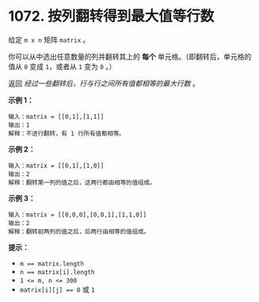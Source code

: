 # 1072. 按列翻转得到最大值等行数

给定 `m x n` 矩阵 `matrix` 。

你可以从中选出任意数量的列并翻转其上的 **每个** 单元格。（即翻转后，单元格的值从 `0` 变成 `1`，或者从 `1` 变为 `0` 。）

返回 *经过一些翻转后，行与行之间所有值都相等的最大行数* 。

**示例 1：**

```()
输入：matrix = [[0,1],[1,1]]
输出：1
解释：不进行翻转，有 1 行所有值都相等。
```

**示例 2：**

```()
输入：matrix = [[0,1],[1,0]]
输出：2
解释：翻转第一列的值之后，这两行都由相等的值组成。
```

**示例 3：**

```()
输入：matrix = [[0,0,0],[0,0,1],[1,1,0]]
输出：2
解释：翻转前两列的值之后，后两行由相等的值组成。
```

**提示：**

- `m == matrix.length`
- `n == matrix[i].length`
- `1 <= m, n <= 300`
- `matrix[i][j] == 0` 或 `1`
